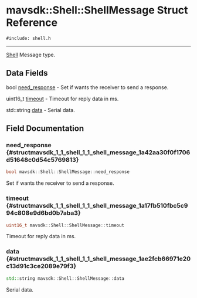 # mavsdk::Shell::ShellMessage Struct Reference
`#include: shell.h`

----


[Shell](classmavsdk_1_1_shell.md) Message type. 


## Data Fields


bool [need_response](#structmavsdk_1_1_shell_1_1_shell_message_1a42aa30f0f1706d51648c0d54c5769813)  - Set if wants the receiver to send a response.

uint16_t [timeout](#structmavsdk_1_1_shell_1_1_shell_message_1a17fb510fbc5c994c808e9d6bd0b7aba3)  - Timeout for reply data in ms.

std::string [data](#structmavsdk_1_1_shell_1_1_shell_message_1ae2fcb66971e20c13d91c3ce2089e79f3)  - Serial data.


## Field Documentation


### need_response {#structmavsdk_1_1_shell_1_1_shell_message_1a42aa30f0f1706d51648c0d54c5769813}

```cpp
bool mavsdk::Shell::ShellMessage::need_response
```


Set if wants the receiver to send a response.


### timeout {#structmavsdk_1_1_shell_1_1_shell_message_1a17fb510fbc5c994c808e9d6bd0b7aba3}

```cpp
uint16_t mavsdk::Shell::ShellMessage::timeout
```


Timeout for reply data in ms.


### data {#structmavsdk_1_1_shell_1_1_shell_message_1ae2fcb66971e20c13d91c3ce2089e79f3}

```cpp
std::string mavsdk::Shell::ShellMessage::data
```


Serial data.

